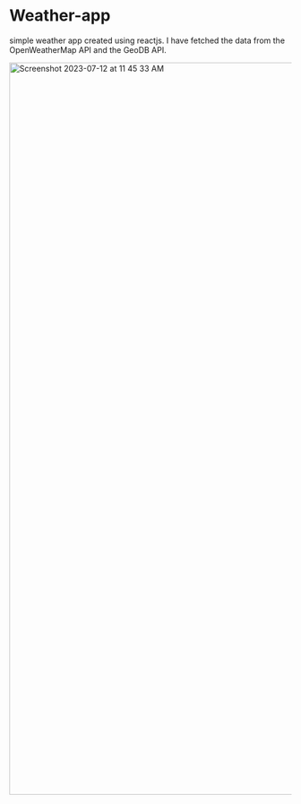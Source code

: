 # Weather-app
simple weather app created using reactjs. I have fetched the data from the OpenWeatherMap API and the GeoDB API.

<img width="1307" alt="Screenshot 2023-07-12 at 11 45 33 AM" src="https://github.com/shashirith/weather-app/assets/76678053/1ead9f61-5868-4ab2-9673-0bf64e3f5b03">
